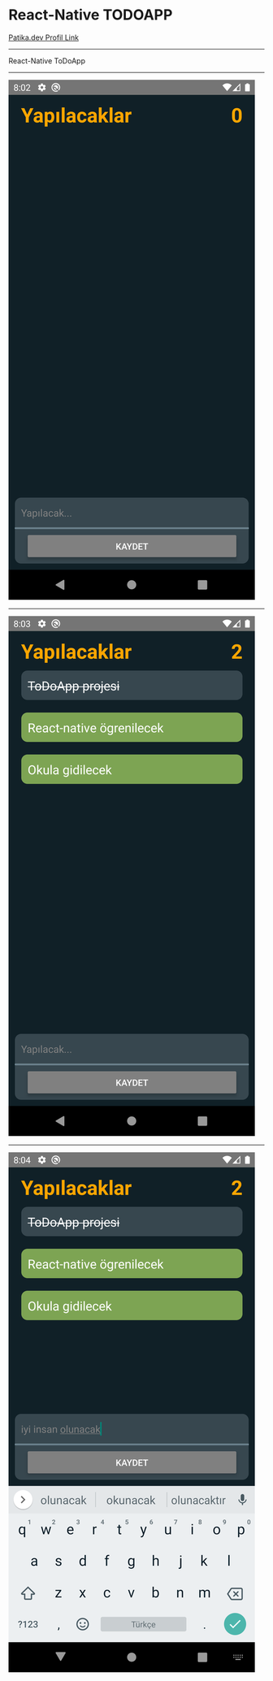 # React-Native TODOAPP

<a href="https://app.patika.dev/sadistmagician">Patika.dev Profil Link</a>

---

React-Native ToDoApp

---

![Screenshot](./imgREADME/Screenshot_1.png)

---

![Screenshot](./imgREADME/Screenshot_2.png)

---

![Screenshot](./imgREADME/Screenshot_3.png)
